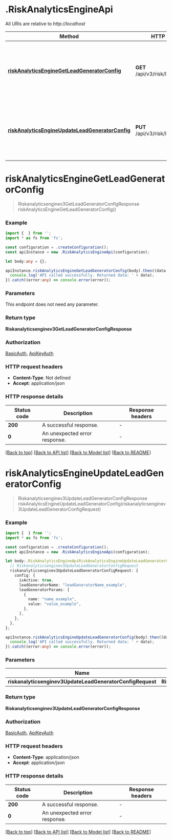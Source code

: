 # .RiskAnalyticsEngineApi

All URIs are relative to *http://localhost*

Method | HTTP request | Description
------------- | ------------- | -------------
[**riskAnalyticsEngineGetLeadGeneratorConfig**](RiskAnalyticsEngineApi.md#riskAnalyticsEngineGetLeadGeneratorConfig) | **GET** /api/v3/risk/lead_generator | Summary: Get lead generator config Description: Retrieve the configuration of a lead generator.
[**riskAnalyticsEngineUpdateLeadGeneratorConfig**](RiskAnalyticsEngineApi.md#riskAnalyticsEngineUpdateLeadGeneratorConfig) | **PUT** /api/v3/risk/lead_generator | Summary: Update lead generator config Description: Update the configuration of a leads generator.


# **riskAnalyticsEngineGetLeadGeneratorConfig**
> Riskanalyticsenginev3GetLeadGeneratorConfigResponse riskAnalyticsEngineGetLeadGeneratorConfig()


### Example


```typescript
import {  } from '';
import * as fs from 'fs';

const configuration = .createConfiguration();
const apiInstance = new .RiskAnalyticsEngineApi(configuration);

let body:any = {};

apiInstance.riskAnalyticsEngineGetLeadGeneratorConfig(body).then((data:any) => {
  console.log('API called successfully. Returned data: ' + data);
}).catch((error:any) => console.error(error));
```


### Parameters
This endpoint does not need any parameter.


### Return type

**Riskanalyticsenginev3GetLeadGeneratorConfigResponse**

### Authorization

[BasicAuth](README.md#BasicAuth), [ApiKeyAuth](README.md#ApiKeyAuth)

### HTTP request headers

 - **Content-Type**: Not defined
 - **Accept**: application/json


### HTTP response details
| Status code | Description | Response headers |
|-------------|-------------|------------------|
**200** | A successful response. |  -  |
**0** | An unexpected error response. |  -  |

[[Back to top]](#) [[Back to API list]](README.md#documentation-for-api-endpoints) [[Back to Model list]](README.md#documentation-for-models) [[Back to README]](README.md)

# **riskAnalyticsEngineUpdateLeadGeneratorConfig**
> Riskanalyticsenginev3UpdateLeadGeneratorConfigResponse riskAnalyticsEngineUpdateLeadGeneratorConfig(riskanalyticsenginev3UpdateLeadGeneratorConfigRequest)


### Example


```typescript
import {  } from '';
import * as fs from 'fs';

const configuration = .createConfiguration();
const apiInstance = new .RiskAnalyticsEngineApi(configuration);

let body:.RiskAnalyticsEngineApiRiskAnalyticsEngineUpdateLeadGeneratorConfigRequest = {
  // Riskanalyticsenginev3UpdateLeadGeneratorConfigRequest
  riskanalyticsenginev3UpdateLeadGeneratorConfigRequest: {
    config: {
      isActive: true,
      leadGeneratorName: "leadGeneratorName_example",
      leadGeneratorParams: [
        {
          name: "name_example",
          value: "value_example",
        },
      ],
    },
  },
};

apiInstance.riskAnalyticsEngineUpdateLeadGeneratorConfig(body).then((data:any) => {
  console.log('API called successfully. Returned data: ' + data);
}).catch((error:any) => console.error(error));
```


### Parameters

Name | Type | Description  | Notes
------------- | ------------- | ------------- | -------------
 **riskanalyticsenginev3UpdateLeadGeneratorConfigRequest** | **Riskanalyticsenginev3UpdateLeadGeneratorConfigRequest**|  |


### Return type

**Riskanalyticsenginev3UpdateLeadGeneratorConfigResponse**

### Authorization

[BasicAuth](README.md#BasicAuth), [ApiKeyAuth](README.md#ApiKeyAuth)

### HTTP request headers

 - **Content-Type**: application/json
 - **Accept**: application/json


### HTTP response details
| Status code | Description | Response headers |
|-------------|-------------|------------------|
**200** | A successful response. |  -  |
**0** | An unexpected error response. |  -  |

[[Back to top]](#) [[Back to API list]](README.md#documentation-for-api-endpoints) [[Back to Model list]](README.md#documentation-for-models) [[Back to README]](README.md)



